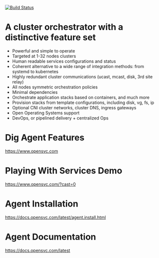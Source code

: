 [![Build Status](https://travis-ci.com/opensvc/opensvc.svg?branch=master)](https://travis-ci.com/opensvc/opensvc)

A cluster orchestrator with a distinctive feature set
=====================================================

* Powerful and simple to operate
* Targeted at 1-32 nodes clusters
* Human readable services configurations and status
* Coherent alternative to a wide range of integration methods: from systemd to kubernetes
* Highly redundant cluster communications (ucast, mcast, disk, 3rd site relay)
* All nodes symmetric orchestration policies
* Minimal dependencies
* Orchestrate application stacks based on containers, and much more
* Provision stacks from template configurations, including disk, vg, fs, ip
* Optional CNI cluster networks, cluster DNS, ingress gateways
* Open Operating Systems support
* DevOps, or pipelined delivery + centralized Ops

Dig Agent Features
==================

https://www.opensvc.com

Playing With Services Demo
==========================

https://www.opensvc.com/?cast=0

Agent Installation
==================

https://docs.opensvc.com/latest/agent.install.html

Agent Documentation
===================

https://docs.opensvc.com/latest
